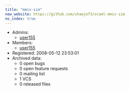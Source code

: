 ```yaml
---
title: "mmix-sim"
new_website: https://github.com/shawjef3/ocaml-mmix-sim
no_index: true
---
```


* Admins:
  * [user155](/users/user155)
* Members:
  * [user155](/users/user155)
* Registered: 2008-05-12 23:53:01
* Archived data:
  * 0 open bugs
  * 0 open feature requests
  * 0 mailing list
  * 1 VCS
  * 0 released files
